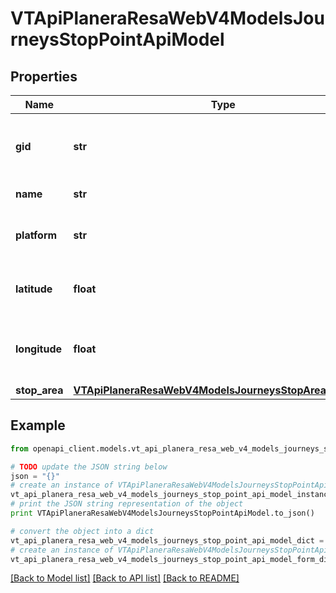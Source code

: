 # VTApiPlaneraResaWebV4ModelsJourneysStopPointApiModel


## Properties
Name | Type | Description | Notes
------------ | ------------- | ------------- | -------------
**gid** | **str** | The 16-digit Västtrafik gid of the stop point. | 
**name** | **str** | The stop point name. | 
**platform** | **str** | The platform of the stop point. | [optional] 
**latitude** | **float** | The latitude coordinate of the stop point. | [optional] 
**longitude** | **float** | The logitude coordinate of the stop point. | [optional] 
**stop_area** | [**VTApiPlaneraResaWebV4ModelsJourneysStopAreaApiModel**](VTApiPlaneraResaWebV4ModelsJourneysStopAreaApiModel.md) |  | [optional] 

## Example

```python
from openapi_client.models.vt_api_planera_resa_web_v4_models_journeys_stop_point_api_model import VTApiPlaneraResaWebV4ModelsJourneysStopPointApiModel

# TODO update the JSON string below
json = "{}"
# create an instance of VTApiPlaneraResaWebV4ModelsJourneysStopPointApiModel from a JSON string
vt_api_planera_resa_web_v4_models_journeys_stop_point_api_model_instance = VTApiPlaneraResaWebV4ModelsJourneysStopPointApiModel.from_json(json)
# print the JSON string representation of the object
print VTApiPlaneraResaWebV4ModelsJourneysStopPointApiModel.to_json()

# convert the object into a dict
vt_api_planera_resa_web_v4_models_journeys_stop_point_api_model_dict = vt_api_planera_resa_web_v4_models_journeys_stop_point_api_model_instance.to_dict()
# create an instance of VTApiPlaneraResaWebV4ModelsJourneysStopPointApiModel from a dict
vt_api_planera_resa_web_v4_models_journeys_stop_point_api_model_form_dict = vt_api_planera_resa_web_v4_models_journeys_stop_point_api_model.from_dict(vt_api_planera_resa_web_v4_models_journeys_stop_point_api_model_dict)
```
[[Back to Model list]](../README.md#documentation-for-models) [[Back to API list]](../README.md#documentation-for-api-endpoints) [[Back to README]](../README.md)


